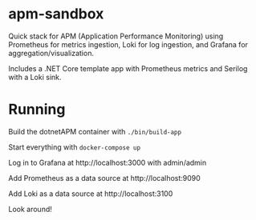 # apm-sandbox
Quick stack for APM (Application Performance Monitoring) using Prometheus for metrics ingestion, Loki for log ingestion, and Grafana for aggregation/visualization.

Includes a .NET Core template app with Prometheus metrics and Serilog with a Loki sink.

# Running

Build the dotnetAPM container with `./bin/build-app`

Start everything with `docker-compose up`

Log in to Grafana at http://localhost:3000 with admin/admin

Add Prometheus as a data source at http://localhost:9090

Add Loki as a data source at http://localhost:3100

Look around!